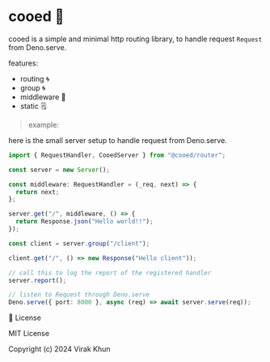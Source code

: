 # cooed 🦕

cooed is a simple and minimal http routing library, to handle request `Request`
from Deno.serve.

features:

- routing 🌀
- group 🌀
- middleware 🥷
- static 🗒️

> example:

here is the small server setup to handle request from Deno.serve.

```ts
import { RequestHandler, CooedServer } from "@cooed/router";

const server = new Server();

const middleware: RequestHandler = (_req, next) => {
  return next;
};

server.get("/", middleware, () => {
  return Response.json("Hello world!!");
});

const client = server.group("/client");

client.get("/", () => new Response("Hello client"));

// call this to log the report of the registered handler
server.report();

// listen to Request through Deno.serve
Deno.serve({ port: 8000 }, async (req) => await server.serve(req));
```

🧾 License

MIT License

Copyright (c) 2024 Virak Khun
